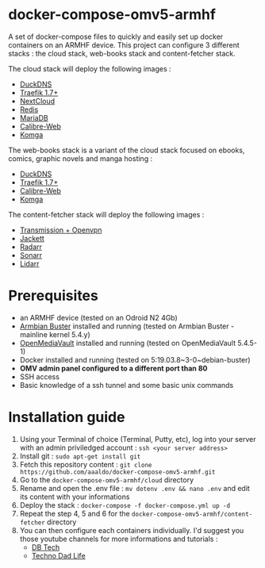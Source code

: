 # docker-compose-omv5-armhf
A set of docker-compose files to quickly and easily set up docker containers on an ARMHF device. 
This project can configure 3 different stacks : the cloud stack, web-books stack and content-fetcher stack.


 The cloud stack will deploy the following images :
 
 - [DuckDNS](https://github.com/linuxserver/docker-duckdns)
 - [Traefik  1.7+ ](https://github.com/containous/traefik)
 - [NextCloud](https://github.com/nextcloud/docker)
 - [Redis](https://github.com/redis)
 - [MariaDB](https://github.com/JSurf/docker-rpi-mariadb)
 - [Calibre-Web](https://github.com/linuxserver/docker-calibre-web)
 - [Komga](https://github.com/gotson/komga)


 The web-books stack is a variant of the cloud stack focused on ebooks, comics, graphic novels and manga hosting :
 
 - [DuckDNS](https://github.com/linuxserver/docker-duckdns)
 - [Traefik  1.7+ ](https://github.com/containous/traefik)
 - [Calibre-Web](https://github.com/linuxserver/docker-calibre-web)
 - [Komga](https://github.com/gotson/komga)


The content-fetcher stack will deploy the following images : 

- [Transmission + Openvpn](https://github.com/haugene/docker-transmission-openvpn)
- [Jackett](https://github.com/linuxserver/docker-jackett)
- [Radarr](https://github.com/linuxserver/docker-radarr)
- [Sonarr](https://github.com/linuxserver/docker-sonarr)
- [Lidarr](https://github.com/linuxserver/docker-lidarr)

# Prerequisites

- an ARMHF device (tested on an Odroid N2 4Gb)
- [Armbian Buster](https://www.armbian.com/odroid-n2/) installed and running (tested on Armbian Buster - mainline kernel 5.4.y)
- [OpenMediaVault](https://github.com/openmediavault/openmediavault) installed and running (tested on OpenMediaVault 5.4.5-1)
- Docker installed and running (tested on 5:19.03.8~3-0~debian-buster)
- **OMV admin panel configured to a different port than 80**
- SSH access
- Basic knowledge of a ssh tunnel and some basic unix commands

# Installation guide

1. Using your Terminal of choice (Terminal, Putty, etc), log into your server with an admin priviledged account : ```ssh <your server address>```
2. Install git : ```sudo apt-get install git```
3. Fetch this repository content : ```git clone https://github.com/aaaldo/docker-compose-omv5-armhf.git```
4. Go to the ```docker-compose-omv5-armhf/cloud``` directory
5. Rename and open the .env file : ```mv dotenv .env && nano .env``` and edit its content with your informations
6. Deploy the stack : ```docker-compose -f docker-compose.yml up -d```
7. Repeat the step 4, 5 and 6 for the ```docker-compose-omv5-armhf/content-fetcher``` directory
8. You can then configure each containers individually. I'd suggest you those youtube channels for more informations and tutorials :
   - [DB Tech](https://www.youtube.com/channel/UCVy16RS5eEDh8anP8j94G2A)
   - [Techno Dad Life](https://www.youtube.com/channel/UCX2Vhc0LIzSS9aMzhGFZ7PA)
  
  
